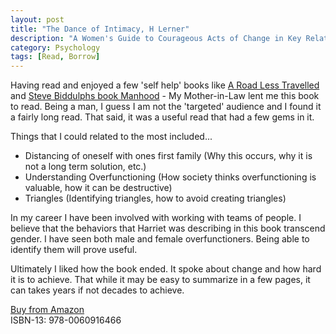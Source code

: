 ```yaml
---
layout: post
title: "The Dance of Intimacy, H Lerner"
description: "A Women's Guide to Courageous Acts of Change in Key Relationships"
category: Psychology
tags: [Read, Borrow]
---
```

Having read and enjoyed a few 'self help' books like [A Road Less Travelled](http://www.amazon.com/Road-Less-Traveled-Timeless-Traditional/dp/0743243153) and [Steve Biddulphs book Manhood](http://www.amazon.com/Manhood-Steve-Biddulph/dp/0091894816) - My Mother-in-Law lent me this book to read. Being a man, I guess I am not the 'targeted' audience and I found it a fairly long read. That said, it was a useful read that had a few gems in it.

Things that I could related to the most included...  
- Distancing of oneself with ones first family (Why this occurs, why it is not a long term solution, etc.)   
- Understanding Overfunctioning (How society thinks overfunctioning is valuable, how it can be destructive)   
- Triangles (Identifying triangles, how to avoid creating triangles)  

In my career I have been involved with working with teams of people. I believe that the behaviors that Harriet was describing in this book transcend gender. I have seen both male and female overfunctioners. Being able to identify them will prove useful.

Ultimately I liked how the book ended. It spoke about change and how hard it is to achieve. That while it may be easy to summarize in a few pages, it can takes years if not decades to achieve.

[Buy from Amazon](http://www.amazon.com/Dance-Intimacy-Womans-Courageous-Relationships/dp/006091646X/ref=sr_1_2?ie=UTF8&qid=1430053264&sr=8-2&keywords=the+dance+of+intimacy)  
ISBN-13: 978-0060916466


